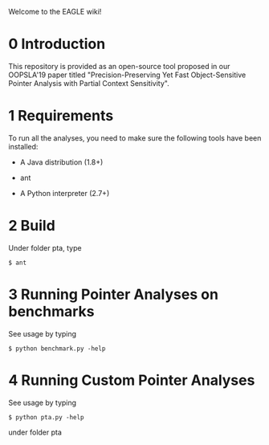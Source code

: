 Welcome to the EAGLE wiki!

# 0 Introduction
This repository is provided as an open-source tool proposed in our OOPSLA'19 paper titled "Precision-Preserving Yet Fast Object-Sensitive Pointer Analysis with Partial Context Sensitivity".

# 1 Requirements
To run all the analyses, you need to make sure the following tools have been installed:

* A Java distribution (1.8+)

* ant

* A Python interpreter (2.7+)
 

# 2 Build
Under folder pta, type
```
$ ant
```

# 3 Running Pointer Analyses on benchmarks
See usage by typing
```
$ python benchmark.py -help
```

# 4 Running Custom Pointer Analyses
See usage by typing
```
$ python pta.py -help
```
under folder pta